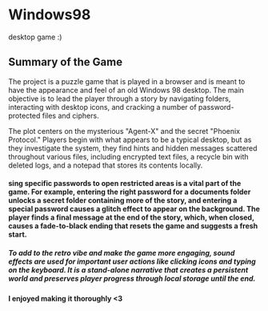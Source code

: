# Windows98
desktop game :)
## Summary of the Game
The project is a puzzle game that is played in a browser and is meant to have the appearance and feel of an old Windows 98 desktop. The main objective is to lead the player through a story by navigating folders, interacting with desktop icons, and cracking a number of password-protected files and ciphers.

The plot centers on the mysterious "Agent-X" and the secret "Phoenix Protocol." Players begin with what appears to be a typical desktop, but as they investigate the system, they find hints and hidden messages scattered throughout various files, including encrypted text files, a recycle bin with deleted logs, and a notepad that stores its contents locally.

#### sing specific passwords to open restricted areas is a vital part of the game. For example, entering the right password for a documents folder unlocks a secret folder containing more of the story, and entering a special password causes a glitch effect to appear on the background. The player finds a final message at the end of the story, which, when closed, causes a fade-to-black ending that resets the game and suggests a fresh start.

##### To add to the retro vibe and make the game more engaging, sound effects are used for important user actions like clicking icons and typing on the keyboard. It is a stand-alone narrative that creates a persistent world and preserves player progress through local storage until the end.

#### I enjoyed making it thoroughly <3
